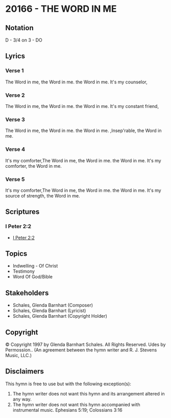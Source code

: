 # 20166 - THE WORD IN ME

## Notation

D - 3/4 on 3 - DO

## Lyrics

### Verse 1

The Word in me, the Word in me. the Word in me. It's my counselor,

### Verse 2

The Word in me, the Word in me. the Word in me.  It's my constant friend,

### Verse 3

The Word in me, the Word in me. the Word in me. ,Insep'rable, the Word in me.

### Verse 4

It's my comforter,The Word in me, the Word in me. the Word in me. It's my comforter, the Word in me.

### Verse 5

It's my comforter,The Word in me, the Word in me. the Word in me. It's my source of strength, the Word in me.


## Scriptures

### I Peter 2:2

- [I Peter 2:2](https://www.biblegateway.com/passage/?search=I%20Peter%202%3A2)


## Topics

- Indwelling - Of Christ
- Testimony
- Word Of God/Bible

## Stakeholders

- Schales, Glenda Barnhart (Composer)
- Schales, Glenda Barnhart (Lyricist)
- Schales, Glenda Barnhart (Copyright Holder)

## Copyright

© Copyright 1997 by  Glenda Barnhart Schales. All Rights Reserved. Udes by Permossion..
(An agreement between the hymn writer and R. J. Stevens Music, LLC.)

## Disclaimers

This hymn is free to use but with the following exception(s):
1. The hymn writer does not want this hymn and its arrangement altered in any way.
2. The hymn writer does not want this hymn accompanied with instrumental music.
Ephesians 5:19; Colossians 3:16

